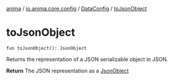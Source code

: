 [anima](../../index.md) / [io.anima.core.config](../index.md) / [DataConfig](index.md) / [toJsonObject](./to-json-object.md)

# toJsonObject

`fun toJsonObject(): JsonObject`

Returns the representation of a JSON serializable object in JSON.

**Return**
The JSON representation as a [JsonObject](#)

